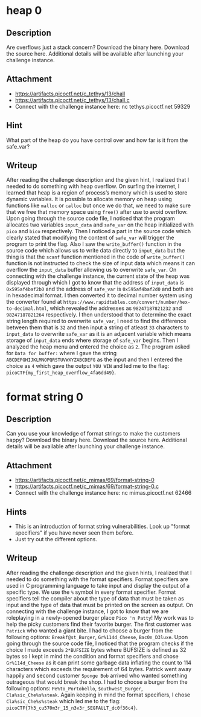 # heap 0

## Description
Are overflows just a stack concern?
Download the binary here.
Download the source here.
Additional details will be available after launching your challenge instance.

## Attachment
- https://artifacts.picoctf.net/c_tethys/13/chall
- https://artifacts.picoctf.net/c_tethys/13/chall.c
- Connect with the challenge instance here: nc tethys.picoctf.net 59329

## Hint
What part of the heap do you have control over and how far is it from the safe_var?

## Writeup
After reading the challenge description and the given hint, I realized that I needed to do something with heap overflow.
On surfing the internet, I learned that heap is a region of process’s memory which is used to store dynamic variables. 
It is possible to allocate memory on heap using functions like `malloc` or `calloc` but once we do that, we need to make sure that we free that memory space using `free()` after use to avoid overflow.
Upon going through the source code file, I noticed that the program allocates two variables `input_data` and `safe_var` on the heap initialized with `pico` and `bico` respectively.
Then I noticed a part in the source code which clearly stated that modifying the content of `safe_var` will trigger the program to print the flag.
Also I saw the `write_buffer()` function in the source code which allows us to write data directly to `input_data` but the thing is that the `scanf` function mentioned in the code of `write_buffer()` function is not instructed to check the size of input data which means it can overflow the `input_data` buffer allowing us to overwrite `safe_var`.
On connecting with the challenge instance, the current state of the heap was displayed through which I got to know that the address of `input_data` is `0x595af4baf2b0` and the address of `safe_var` is `0x595af4baf2d0` and both are in hexadecimal format.
I then converted it to decimal number system using the converter found at `https://www.rapidtables.com/convert/number/hex-to-decimal.html`, which revealed the addresses as `98247187821232` and `98247187821264` respectively.
I then understood that to determine the exact string length required to overwrite `safe_var`, I need to find the difference between them that is `32` and then input a string of atleast `33` characters to `input_data` to overwrite `safe_var` as it is an adjacent variable which means storage of `input_data` ends where storage of `safe_var` begins.
Then I analyzed the heap menu and entered the choice as `2`.
The program asked for `Data for buffer:` where I gave the string `ABCDEFGHIJKLMNOPQRSTUVWXYZABCDEFG` as the input and then I entered the choice as `4` which gave the output `YOU WIN` and led me to the flag: `picoCTF{my_first_heap_overflow_4fa6dd49}`.

# format string 0

## Description
Can you use your knowledge of format strings to make the customers happy?
Download the binary here.
Download the source here.
Additional details will be available after launching your challenge instance.

## Attachment
- https://artifacts.picoctf.net/c_mimas/69/format-string-0
- https://artifacts.picoctf.net/c_mimas/69/format-string-0.c
- Connect with the challenge instance here: nc mimas.picoctf.net 62466

## Hints
- This is an introduction of format string vulnerabilities. Look up "format specifiers" if you have never seen them before.
- Just try out the different options.

## Writeup
After reading the challenge description and the given hints, I realized that I needed to do something with the format specifiers.
Format specifiers are used in C programming language to take input and display the output of a specific type. 
We use the `%` symbol in every format specifier. 
Format specifiers tell the compiler about the type of data that must be taken as input and the type of data that must be printed on the screen as output. 
On connecting with the challenge instance, I got to know that we are roleplaying in a newly-opened burger place `Pico 'n Patty`! 
My work was to help the picky customers find their favorite burger. 
The first customer was `Patrick` who wanted a giant bite. 
I had to choose a burger from the following options: `Breakf@st_Burger`, `Gr%114d_Cheese`, `Bac0n_D3luxe`.
Upon going through the source code file, I noticed that the program checks if the choice I made exceeds `2*BUFSIZE` bytes where BUFSIZE is defined as 32 bytes so I kept in mind the condition and format specifiers and chose `Gr%114d_Cheese` as it can print some garbage data inflating the count to 114 characters which exceeds the requirement of 64 bytes.
Patrick went away happily and second customer `Sponge Bob` arrived who wanted something outrageous that would break the shop. 
I had to choose a burger from the following options: `Pe%to_Portobello`, `$outhwest_Burger`, `Cla%sic_Che%s%steak`. 
Again keeping in mind the format specifiers, I chose `Cla%sic_Che%s%steak` which led me to the flag: `picoCTF{7h3_cu570m3r_15_n3v3r_SEGFAULT_dc0f36c4}`.
